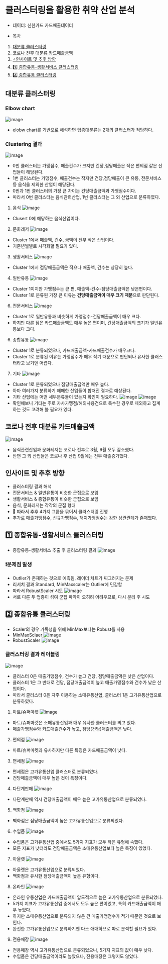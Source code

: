 # 클러스터링을 활용한 취약 산업 분석
- 데이터: 신한카드 카드매출데이터

- 목차
1. [대분류 클러스터링](#대분류-클러스터링)
2. [코로나 전후 대분류 카드매출금액](#코로나-전후-대분류-카드매출금액)
3. [⭐인사이트 및 추후 방향](#인사이트-및-추후-방향)
4. [1️⃣ 종합유통-생활서비스 클러스터링](#1️⃣-종합유통-생활서비스-클러스터링)
5. [2️⃣ 종합유통 클러스터링](#2️⃣-종합유통-클러스터링)

## 대분류 클러스터링

### Elbow chart
![image](https://user-images.githubusercontent.com/44918665/129468971-247d5ba9-fb60-4115-ad4d-46d8c8f35680.png)
- elobw chart를 기반으로 해석하면 업종대분류는 2개의 클러스터가 적당하다.

### Clustering 결과
![image](https://user-images.githubusercontent.com/44918665/129470384-fe7992b7-4bb2-4dfe-857e-a59ba50f2fdf.png)
- 0번 클러스터는 가맹점수, 매출건수가 크지만 건당,점당매출은 작은 편의점 같은 산업들이 해당된다.
- 1번 클러스터는 가맹점수, 매출건수는 작지만 건당,점당매출이 큰 유통, 전문서비스 등 음식을 제외한 산업이 해당된다.
- 0번과 1번 클러스터의 가장 큰 차이는 건당매출금액과 가맹점수이다.
- 따라서 0번 클러스터는 음식관련산업, 1번 클러스터는 그 외 산업으로 분류하였다.

1. 음식
![image](https://user-images.githubusercontent.com/44918665/129470468-7aceb944-9b51-418a-ad21-746e5912c40d.png)
- Clusert 0에 해당하는 음식산업이다.
2. 문화레저
![image](https://user-images.githubusercontent.com/44918665/129470480-70574e26-5d38-4cc8-a050-d92c348eaa9a.png)
- Cluster 1에서 매출액, 건수, 금액이 전부 작은 산업이다.
- 기준년월별로 시각화할 필요가 있다.
3. 생활서비스
![image](https://user-images.githubusercontent.com/44918665/129470543-27a96137-67b5-4a39-b4a0-048f7acb0e8d.png)
- Cluster 1에서 점당매출금액은 작으나 매출액, 건수는 상당히 높다.
4. 일반유통
![image](https://user-images.githubusercontent.com/44918665/129470589-5533610c-bf2f-481b-babd-cca007b73bb9.png)
- Cluster 1이지만 가맹점수는 큰 편, 매출액-건수-점당매출금액은 낮은편이다.
- Cluster 1로 분류된 가장 큰 이유는 **건당매출금액이 매우 크기 때문**으로 판단된다.
6. 전문서비스
![image](https://user-images.githubusercontent.com/44918665/129470702-65df39cd-330d-4a8e-b75f-3cb7406a6ec5.png)
- Cluster 1로 일반유통과 비슷하게 가맹점수-건당매출금액이 매우 크다.
- 하지만 다른 점은 카드매출금액도 매우 높은 편이며, 건당매출금액의 크기가 일반유통보다 크다.
6. 종합유통
![image](https://user-images.githubusercontent.com/44918665/129470729-78613e04-ba23-421a-a328-519ebdb7a303.png)
- Cluster 1로 분류되었으나, 카드매출금액-카드매출건수가 매우크다.
- Cluster 1로 분류된 이유는 가맹점수가 매우 작기 때문으로 판단되나 유사한 클러스터라고 보기엔 어렵다.
7. 기타
![image](https://user-images.githubusercontent.com/44918665/129470787-182c05bf-8d27-475e-8057-b00550f6821e.png)
- Cluster 1로 분류되었으나 점당매출금액만 매우 높다.
- 아마 여러가지 분류하기 애매한 산업들이 합쳐진 결과로 예상된다.
- 기타 산업에는 어떤 세부분류들이 있는지 확인이 필요하다.
![image](https://user-images.githubusercontent.com/44918665/129470823-4236d9e1-dcee-44db-9a7e-231d6ee5168e.png)
![image](https://user-images.githubusercontent.com/44918665/129470832-ca4cf7f9-cc1f-4c01-a0e9-1f91b4e00a8f.png)
- 확인해보니 기타는 주로 자사가맹점/해외사용건으로 특수한 경우로 제외하고 집계하는 것도 고려해 볼 필요가 있다.

## 코로나 전후 대분류 카드매출금액
![image](https://user-images.githubusercontent.com/44918665/129473027-18e4df63-9d8b-4cdf-8fc7-15c7a05518ac.png)
- 음식관련산업과 문화레저는 코로나 전후로 3월, 9월 모두 감소했다.
- 반면 그 외 산업들은 코로나 후 산업 9월에는 전부 매출증가했다. 

## 인사이트 및 추후 방향
- 클러스터링 결과 해석
- 전문서비스 & 일반유통이 비슷한 군집으로 보임
- 생활서비스 & 종합유통이 비슷한 군집으로 보임
- 음식, 문화레저는 각각의 군집 형태
- 📌 따라서 추후 4가지 그룹을 묶어서 클러스터링 진행
- 추가로 매출가맹점수, 신규가맹점수, 해지가맹점수는 강한 상관관계가 존재했다.

## 1️⃣ 종합유통-생활서비스 클러스터링
- 종합유통-생활서비스 추출 후 클러스터링 결과
![image](https://user-images.githubusercontent.com/44918665/129482163-c8bbeca1-d855-483b-b7f2-51b10da51ce6.png)
### ❗문제점 발생
- Outlier가 존재하는 것으로 예측됨, 레이더 차트가 찌그러지는 문제
- 리서치 결과 Standard, MinMaxscaler는 Outlier에 민감함
- 따라서 RobustScaler 시도
![image](https://user-images.githubusercontent.com/44918665/129482296-9a51c9f9-ba61-4e5d-ba25-e4b55c5367aa.png)
- 서로 다른 두 업종이 섞여 군집 파악이 오히려 어려우므로, 다시 분리 후 시도

## 2️⃣ 종합유통 클러스터링
- Scaler의 경우 가독성을 위해 MinMax보다는 Robust를 사용
- MinMaxSclaer
![image](https://user-images.githubusercontent.com/44918665/129482491-1f94306c-eb14-436d-ab0b-af4e01a96c80.png)
- RobustScaler
![image](https://user-images.githubusercontent.com/44918665/129482513-4315723e-fb13-48b3-92ec-1af69fbb4361.png)

### 클러스터링 결과 레이블링
![image](https://user-images.githubusercontent.com/44918665/129736401-2d994699-bf49-4f8f-9901-57a0c9d16549.png)
- 클러스터 0은 매출가맹점수, 건수가 높고 건당, 점당매출금액은 낮은 산업이다.
- 클러스터 1은 그 반대로 건당, 점당매출금액이 높고 매출가맹점수와 건수가 낮은 산업이다.
- 따라서 클러스터 0은 자주 이용하는 소매유통산업, 클러스터 1은 고가유통산업으로 분류하였다. 

1. 마트/슈퍼마켓
![image](https://user-images.githubusercontent.com/44918665/129737379-b0300ea6-881b-4263-8bb5-da2158945d32.png)
- 마트/슈퍼마켓은 소매유통산업과 매우 유사한 클러스터를 띄고 있다.
- 매출가맹점수와 카드매출건수가 높고, 점당(건당)매출금액은 낮다.

2. 편의점
![image](https://user-images.githubusercontent.com/44918665/129737741-61ea5fb7-5555-4b1a-8d9e-9eaef773bf1f.png)
- 마트/슈퍼마켓과 유사하지만 다른 특징은 카드매출금액이 낮다.

3. 면세점
![image](https://user-images.githubusercontent.com/44918665/129737515-a68b41c7-cac1-4db0-bbe0-a6a87312da52.png)
- 면세점은 고가유통산업 클러스터로 분류되었다.
- 건당매출금액이 매우 높은 것이 특징이다.

4. 다단계판매
![image](https://user-images.githubusercontent.com/44918665/129737602-011b36ef-5aaa-4975-b892-65606f2d86a0.png)
- 다단계판매 역시 건당매출금액이 매우 높은 고가유통산업으로 분류되었다.

5. 백화점
![image](https://user-images.githubusercontent.com/44918665/129738343-c3f8fc58-ec23-40cb-a796-297b5400f377.png)
- 백화점은 점당매출금액이 높은 고가유통산업으로 분류되었다.

6. 수입품
![image](https://user-images.githubusercontent.com/44918665/129738450-4e5f6aec-456c-49ac-a4d5-8c342a20f536.png)
- 수입품은 고가유통산업 중에서도 5가지 지표가 모두 작은 유형에 속했다.
- 모든 지표가 낮더라도 건당매출금액은 소매유통산업보다 높은 특징이 있었다.

7. 아울렛
![image](https://user-images.githubusercontent.com/44918665/129738612-f266083a-07c1-4c00-a2f0-81acb0e7d01c.png)
- 아울렛은 고가유통산업으로 분류되었다.
- 백화점과 유사한 점당매출금액이 높은 유형이다.

8. 온라인
![image](https://user-images.githubusercontent.com/44918665/129738782-81477cb3-4e50-4b6d-8bad-d74d8a436cda.png)
- 온라인 유통산업은 카드매출금액이 압도적으로 높은 고가유통산업으로 분류되었다.
- 5가지 지표가 고가유통산업 중에서도 모두 높은 편이었고, 특히 카드매출금액이 매우 높았다.
- 하지만 소매유통산업으로 분류되지 않은 건 매출가맹점수가 적기 때문인 것으로 보인다.
- 완전한 고가유통산업으로 분류하기엔 다소 애매하므로 따로 분석할 필요가 있다.

9. 전용매장
![image](https://user-images.githubusercontent.com/44918665/129739080-5e50a898-2b5e-4809-87d9-5adf530edab8.png)
- 전용매장 역시 고가유통산업으로 분류되었으나, 5가지 지표의 값이 매우 낮다.
- 수입품은 건당매출금액이라도 높았으나, 전용매장은 그렇지도 않았다.




